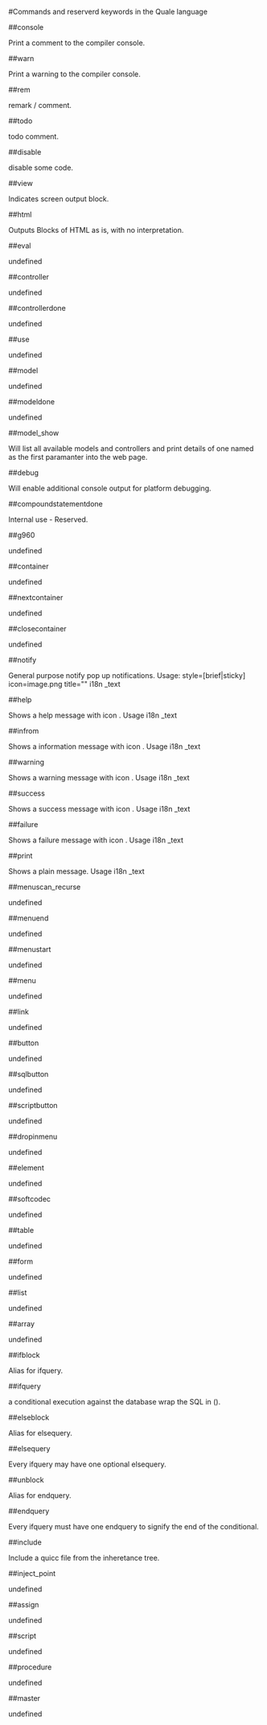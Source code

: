 #Commands and reserverd keywords in the Quale language

 

##console

Print a comment to the compiler console.

##warn

Print a warning to the compiler console.

##rem

remark / comment.

##todo

todo comment.

##disable

disable some code.

##view

Indicates screen output block.

##html

Outputs Blocks of HTML as is, with no interpretation.

##eval

undefined

##controller

undefined

##controllerdone

undefined

##use

undefined

##model

undefined

##modeldone

undefined

##model_show

Will list all available models and controllers and print details of one named as the first paramanter into the web page.

##debug

Will enable additional console output for platform debugging.

##compoundstatementdone

Internal use - Reserved.

##g960

undefined

##container

undefined

##nextcontainer

undefined

##closecontainer

undefined

##notify

General purpose notify pop up notifications.
 Usage: style=[brief|sticky] icon=image.png  title=""  i18n _text

##help

Shows a help message with icon .
 Usage i18n _text

##infrom

Shows a information message with icon .
 Usage i18n _text

##warning

Shows a warning message with icon .
 Usage i18n _text

##success

Shows a success message with icon .
 Usage i18n _text

##failure

Shows a failure message with icon .
 Usage i18n _text

##print

Shows a plain message.
 Usage i18n _text

##menuscan_recurse

undefined

##menuend

undefined

##menustart

undefined

##menu

undefined

##link

undefined

##button

undefined

##sqlbutton

undefined

##scriptbutton

undefined

##dropinmenu

undefined

##element

undefined

##softcodec

undefined

##table

undefined

##form

undefined

##list

undefined

##array

undefined

##ifblock

Alias for ifquery.

##ifquery

a conditional execution against the database wrap the SQL in ().

##elseblock

Alias for elsequery.

##elsequery

Every ifquery may have one optional elsequery.

##unblock

Alias for endquery.

##endquery

Every ifquery must have one endquery to signify the end of the conditional.

##include

Include a quicc file from the inheretance tree.

##inject_point

undefined

##assign

undefined

##script

undefined

##procedure

undefined

##master

undefined